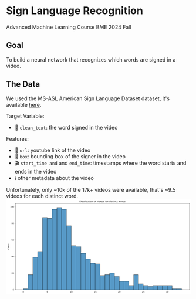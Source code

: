 # Sign Language Recognition
Advanced Machine Learning Course BME 2024 Fall
## Goal
To build a neural network that recognizes which words are signed in a video.

## The Data
We used the MS-ASL American Sign Language Dataset dataset, it's available [here](https://www.microsoft.com/en-us/download/details.aspx?id=100121).

Target Variable:
  - 💬 `clean_text`: the word signed in the video

Features:
  - 🔗 `url`: youtube link of the video
  - 🔳 `box`: bounding box of the signer in the video
  - 🎬 `start_time and` and `end_time`: timestamps where the word starts and ends in the video
  - ℹ️ other metadata about the video

Unfortunately, only ~10k of the 17k+ videos were available, that's ~9.5 videos for each distinct word.
![alt text](./images/video_dist.svg)
